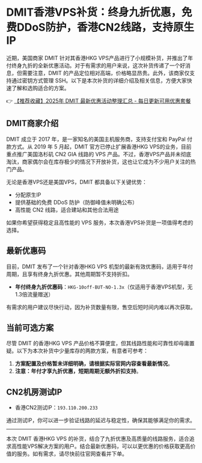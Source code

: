 # DMIT香港VPS补货：终身九折优惠，免费DDoS防护，香港CN2线路，支持原生IP

近期，美国商家 DMIT 针对其香港HKG VPS产品进行了小规模补货，并推出了年付终身九折的全新优惠活动。对于有需求的用户来说，这次补货传递了一个好消息，但需要注意，DMIT 的产品定位相对高端，价格略显昂贵。此外，该商家仅支持通过密钥方式管理 SSH。以下是本次补货的详细介绍及相关信息，方便大家快速了解和选购适合的方案。

👉 [【推荐收藏】2025年 DMIT 最新优惠活动整理汇总 - 每日更新可用优惠套餐](https://bit.ly/dmit_coupon)

## DMIT商家介绍

DMIT 成立于 2017 年，是一家知名的美国主机服务商，支持支付宝和 PayPal 付款方式。从 2019 年 5 月起，DMIT 官方已停止扩展香港HKG VPS的业务，目前重点推广美国洛杉矶 CN2 GIA 线路的 VPS 产品。不过，香港VPS产品并未彻底淘汰，商家偶尔会在库存极少的情况下开放补货，这也让它成为不少用户关注的热门产品。

无论是香港VPS还是美国VPS，DMIT 都具备以下关键优势：
- 分配原生IP
- 提供基础的免费 DDoS 防护（防御峰值未明确公布）
- 高性能 CN2 线路，适合建站和其他合法用途

如果你希望获得稳定且高性能的 VPS 服务，本次香港VPS补货是一项值得考虑的选择。

## 最新优惠码

目前，DMIT 发布了一个针对香港HKG VPS 机型的最新有效优惠码，适用于年付周期，且享有终身九折优惠。其他周期暂不支持折扣。

- **年付终身九折优惠码**：`HKG-10off-BUT-NO-1.3x`（仅适用于香港VPS机型，无1.3倍流量赠送）

有需求的用户建议尽快行动，因为补货数量有限，售空后短时间内难以再次获取。

## 当前可选方案

尽管 DMIT 的香港HKG VPS 产品价格不算便宜，但其线路性能和可靠性却毋庸置疑。以下为本次补货中少量库存的两款方案，有意者可参考：

1. **方案配置及价格暂未详细明确，请根据实际官网内容查看最新情况**。
2. **注意：年付才享九折优惠，短期周期无额外折扣支持**。

## CN2机房测试IP

- 香港CN2测试IP：`193.110.200.233`

通过测试IP，你可以进一步验证线路的延迟与稳定性，确保其能够满足你的需求。

---

本次 DMIT 香港HKG VPS 的补货，结合了九折优惠及高质量的线路服务，适合追求高性能VPS解决方案的用户。结合最新优惠码，可以以更优惠的价格获取更高价值的服务。如有需求，请尽快前往官网查看并下单。